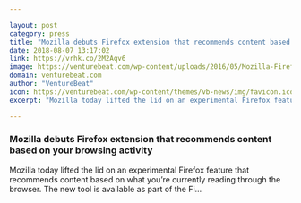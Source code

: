```yaml
---

layout: post
category: press
title: "Mozilla debuts Firefox extension that recommends content based on your browsing activity"
date: 2018-08-07 13:17:02
link: https://vrhk.co/2M2Aqv6
image: https://venturebeat.com/wp-content/uploads/2016/05/Mozilla-Firefox.jpg?fit=1419%2C801&strip=all
domain: venturebeat.com
author: "VentureBeat"
icon: https://venturebeat.com/wp-content/themes/vb-news/img/favicon.ico
excerpt: "Mozilla today lifted the lid on an experimental Firefox feature that recommends content based on what you’re currently reading through the browser. The new tool is available as part of the Fi…"

---
```


### Mozilla debuts Firefox extension that recommends content based on your browsing activity

Mozilla today lifted the lid on an experimental Firefox feature that recommends content based on what you’re currently reading through the browser. The new tool is available as part of the Fi…